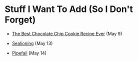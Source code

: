 # Stuff I Want To Add (So I Don't Forget)

* [The Best Chocolate Chip Cookie Recipe Ever](https://joyfoodsunshine.com/the-most-amazing-chocolate-chip-cookies/) (May 9)

* [Sealioning](https://www.urbandictionary.com/define.php?term=Sealioning) (May 13)

* [Pipefail](https://vaneyckt.io/posts/safer_bash_scripts_with_set_euxo_pipefail/) (May 14)
